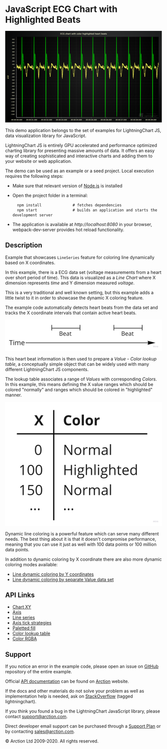 # JavaScript ECG Chart with Highlighted Beats

![JavaScript ECG Chart with Highlighted Beats](linePaletteX.png)

This demo application belongs to the set of examples for LightningChart JS, data visualization library for JavaScript.

LightningChart JS is entirely GPU accelerated and performance optimized charting library for presenting massive amounts of data. It offers an easy way of creating sophisticated and interactive charts and adding them to your website or web application.

The demo can be used as an example or a seed project. Local execution requires the following steps:

- Make sure that relevant version of [Node.js](https://nodejs.org/en/download/) is installed
- Open the project folder in a terminal:

        npm install              # fetches dependencies
        npm start                # builds an application and starts the development server

- The application is available at *http://localhost:8080* in your browser, webpack-dev-server provides hot reload functionality.


## Description

Example that showcases `LineSeries` feature for coloring line dynamically based on X coordinates.

In this example, there is a ECG data set (voltage measurements from a heart over short period of time).
This data is visualized as a _Line Chart_ where X dimension represents _time_ and Y dimension measured _voltage_.

This is a very traditional and well known setting, but this example adds a little twist to it in order to showcase the dynamic X coloring feature.

The example code automatically detects heart beats from the data set and tracks the X coordinate intervals that contain active heart beats.

[//]: # "IMPORTANT: The assets will not show before README.md is built - relative path is different!"

![](./assets/picture1.jpg)

This heart beat information is then used to prepare a _Value - Color lookup table_, a conceptually simple object that can be widely used with many different LightningChart JS components.

The lookup table associates a range of _Values_ with corresponding _Colors_. In this example, this means defining the X value ranges which should be colored "normally" and ranges which should be colored in "highlighted" manner.

[//]: # "IMPORTANT: The assets will not show before README.md is built - relative path is different!"

![](./assets/picture2.jpg)

Dynamic line coloring is a powerful feature which can serve many different needs. The best thing about it is that it doesn't compromise performance, meaning that you can use it just as well with 100 data points or 100 million data points.

In addition to dynamic coloring by X coordinate there are also more dynamic coloring modes available:

- [Line dynamic coloring by Y coordinates](https://www.arction.com/lightningchart-js-interactive-examples/examples/lcjs-example-0051-linePaletteY.html)
- [Line dynamic coloring by separate Value data set](https://www.arction.com/lightningchart-js-interactive-examples/examples/lcjs-example-0052-linePaletteValue.html)


## API Links

* [Chart XY]
* [Axis]
* [Line series]
* [Axis tick strategies]
* [Paletted fill]
* [Color lookup table]
* [Color RGBA]


## Support

If you notice an error in the example code, please open an issue on [GitHub][0] repository of the entire example.

Official [API documentation][1] can be found on [Arction][2] website.

If the docs and other materials do not solve your problem as well as implementation help is needed, ask on [StackOverflow][3] (tagged lightningchart).

If you think you found a bug in the LightningChart JavaScript library, please contact support@arction.com.

Direct developer email support can be purchased through a [Support Plan][4] or by contacting sales@arction.com.

[0]: https://github.com/Arction/
[1]: https://www.arction.com/lightningchart-js-api-documentation/
[2]: https://www.arction.com
[3]: https://stackoverflow.com/questions/tagged/lightningchart
[4]: https://www.arction.com/support-services/

© Arction Ltd 2009-2020. All rights reserved.


[Chart XY]: https://www.arction.com/lightningchart-js-api-documentation/v3.4.0/classes/chartxy.html
[Axis]: https://www.arction.com/lightningchart-js-api-documentation/v3.4.0/classes/axis.html
[Line series]: https://www.arction.com/lightningchart-js-api-documentation/v3.4.0/classes/lineseries.html
[Axis tick strategies]: https://www.arction.com/lightningchart-js-api-documentation/v3.4.0/globals.html#axistickstrategies
[Paletted fill]: https://www.arction.com/lightningchart-js-api-documentation/v3.4.0/classes/palettedfill.html
[Color lookup table]: https://www.arction.com/lightningchart-js-api-documentation/v3.4.0/classes/lut.html
[Color RGBA]: https://www.arction.com/lightningchart-js-api-documentation/v3.4.0/globals.html#colorrgba

